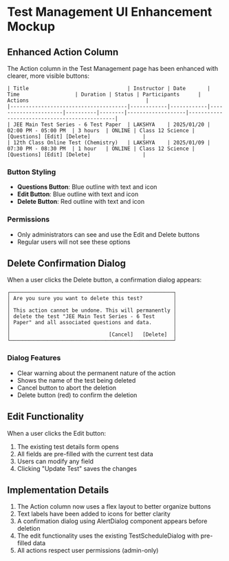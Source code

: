 # Test Management UI Enhancement Mockup

## Enhanced Action Column

The Action column in the Test Management page has been enhanced with clearer, more visible buttons:

```
| Title                                | Instructor | Date       | Time                  | Duration | Status | Participants      | Actions                                      |
|--------------------------------------|------------|------------|----------------------|----------|--------|-------------------|----------------------------------------------|
| JEE Main Test Series - 6 Test Paper  | LAKSHYA    | 2025/01/20 | 02:00 PM - 05:00 PM  | 3 hours  | ONLINE | Class 12 Science | [Questions] [Edit] [Delete]                 |
| 12th Class Online Test (Chemistry)   | LAKSHYA    | 2025/01/09 | 07:30 PM - 08:30 PM  | 1 hour   | ONLINE | Class 12 Science | [Questions] [Edit] [Delete]                 |
```

### Button Styling

- **Questions Button**: Blue outline with text and icon
- **Edit Button**: Blue outline with text and icon
- **Delete Button**: Red outline with text and icon

### Permissions

- Only administrators can see and use the Edit and Delete buttons
- Regular users will not see these options

## Delete Confirmation Dialog

When a user clicks the Delete button, a confirmation dialog appears:

```
┌─────────────────────────────────────────────────────┐
│ Are you sure you want to delete this test?          │
│                                                     │
│ This action cannot be undone. This will permanently │
│ delete the test "JEE Main Test Series - 6 Test      │
│ Paper" and all associated questions and data.       │
│                                                     │
│                                [Cancel]   [Delete]  │
└─────────────────────────────────────────────────────┘
```

### Dialog Features

- Clear warning about the permanent nature of the action
- Shows the name of the test being deleted
- Cancel button to abort the deletion
- Delete button (red) to confirm the deletion

## Edit Functionality

When a user clicks the Edit button:

1. The existing test details form opens
2. All fields are pre-filled with the current test data
3. Users can modify any field
4. Clicking "Update Test" saves the changes

## Implementation Details

1. The Action column now uses a flex layout to better organize buttons
2. Text labels have been added to icons for better clarity
3. A confirmation dialog using AlertDialog component appears before deletion
4. The edit functionality uses the existing TestScheduleDialog with pre-filled data
5. All actions respect user permissions (admin-only)
